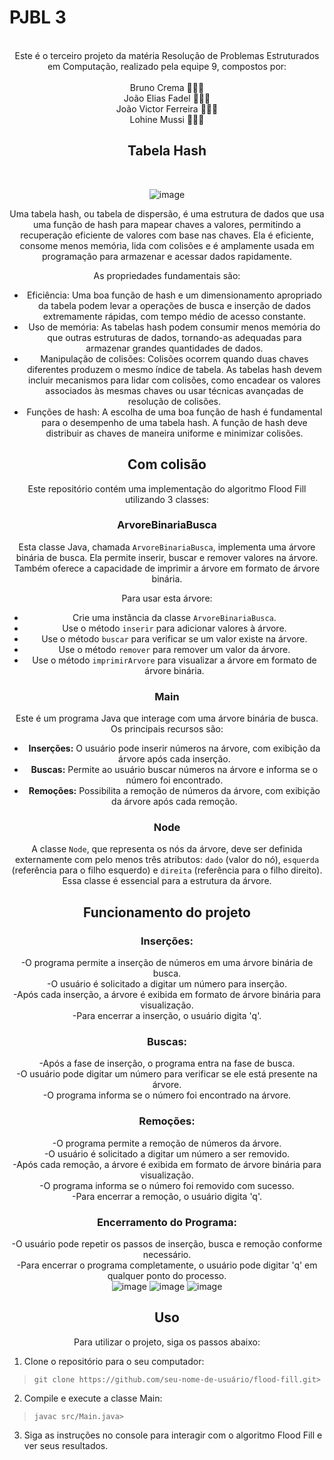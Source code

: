 # PJBL 3

<meta name="viewport" content="width=device-width, initial-scale=1.0, minimum-scale=1.0">

<div align="center">

 <br>
     Este é o terceiro projeto da matéria Resolução de Problemas Estruturados em Computação, realizado pela equipe 9, compostos por: <br><br>
     Bruno Crema 👨🏼‍💻 <br>
     João Elias Fadel 👨🏻‍💻 <br>
     João Victor Ferreira 👨🏽‍💻 <br>
     Lohine Mussi 👩🏻‍💻 
     
## Tabela Hash 
<br> 

![image](https://github.com/Bhrema/hash-table/assets/91105011/652bd000-7487-4253-a5af-ddd1e0feccb9)


Uma tabela hash, ou tabela de dispersão, é uma estrutura de dados que usa uma função de hash para mapear chaves a valores, permitindo a recuperação eficiente de valores com base nas chaves. Ela é eficiente, consome menos memória, lida com colisões e é amplamente usada em programação para armazenar e acessar dados rapidamente.

As propriedades fundamentais são: 

* Eficiência: Uma boa função de hash e um dimensionamento apropriado da tabela podem levar a operações de busca e inserção de dados extremamente rápidas, com tempo médio de acesso constante.
* Uso de memória: As tabelas hash podem consumir menos memória do que outras estruturas de dados, tornando-as adequadas para armazenar grandes quantidades de dados.
* Manipulação de colisões: Colisões ocorrem quando duas chaves diferentes produzem o mesmo índice de tabela. As tabelas hash devem incluir mecanismos para lidar com colisões, como encadear os valores associados às mesmas chaves ou usar técnicas avançadas de resolução de colisões.
* Funções de hash: A escolha de uma boa função de hash é fundamental para o desempenho de uma tabela hash. A função de hash deve distribuir as chaves de maneira uniforme e minimizar colisões.

## Com colisão
Este repositório contém uma implementação do algoritmo Flood Fill utilizando 3 classes: <br>

### ArvoreBinariaBusca 
Esta classe Java, chamada `ArvoreBinariaBusca`, implementa uma árvore binária de busca. Ela permite inserir, buscar e remover valores na árvore. Também oferece a capacidade de imprimir a árvore em formato de árvore binária.
<br>

Para usar esta árvore:<br>
- Crie uma instância da classe `ArvoreBinariaBusca`.<br>
- Use o método `inserir` para adicionar valores à árvore.<br>
- Use o método `buscar` para verificar se um valor existe na árvore.<br>
- Use o método `remover` para remover um valor da árvore.<br>
- Use o método `imprimirArvore` para visualizar a árvore em formato de árvore binária.<br>
### Main
Este é um programa Java que interage com uma árvore binária de busca. Os principais recursos são: <br>

- **Inserções:** O usuário pode inserir números na árvore, com exibição da árvore após cada inserção.<br>
- **Buscas:** Permite ao usuário buscar números na árvore e informa se o número foi encontrado.<br>
- **Remoções:** Possibilita a remoção de números da árvore, com exibição da árvore após cada remoção.  <br>
 ### Node
A classe `Node`, que representa os nós da árvore, deve ser definida externamente com pelo menos três atributos: `dado` (valor do nó), `esquerda` (referência para o filho esquerdo) e `direita` (referência para o filho direito). Essa classe é essencial para a estrutura da árvore.
<br>

## Funcionamento do projeto 
### Inserções: <br>
-O programa permite a inserção de números em uma árvore binária de busca.<br>
-O usuário é solicitado a digitar um número para inserção.<br>
-Após cada inserção, a árvore é exibida em formato de árvore binária para visualização.<br>
-Para encerrar a inserção, o usuário digita 'q'.<br>
### Buscas: <br>
-Após a fase de inserção, o programa entra na fase de busca.<br>
-O usuário pode digitar um número para verificar se ele está presente na árvore.<br>
-O programa informa se o número foi encontrado na árvore.<br>
### Remoções:<br>
-O programa permite a remoção de números da árvore.<br>
-O usuário é solicitado a digitar um número a ser removido.<br>
-Após cada remoção, a árvore é exibida em formato de árvore binária para visualização.<br>
-O programa informa se o número foi removido com sucesso.<br>
-Para encerrar a remoção, o usuário digita 'q'.<br>
### Encerramento do Programa:<br>
-O usuário pode repetir os passos de inserção, busca e remoção conforme necessário.<br>
-Para encerrar o programa completamente, o usuário pode digitar 'q' em qualquer ponto do processo.<br>
![image](https://github.com/BES-Noite/PJBL2-ArvoreBinariaDeBusca/assets/91105011/db43740b-4107-4b35-9668-44b082f3a36a)
![image](https://github.com/BES-Noite/PJBL2-ArvoreBinariaDeBusca/assets/91105011/071bbe23-f509-4a60-8e58-70c761f25c7b)
![image](https://github.com/BES-Noite/PJBL2-ArvoreBinariaDeBusca/assets/91105011/cc22b934-403b-4af0-89d7-62dba6c04ea7) <br>

## Uso 
Para utilizar o projeto, siga os passos abaixo:

</div>

1. Clone o repositório para o seu computador:
>```git clone https://github.com/seu-nome-de-usuário/flood-fill.git> ```

2. Compile e execute a classe Main:
>```javac src/Main.java>```

3. Siga as instruções no console para interagir com o algoritmo Flood Fill e ver seus resultados.

